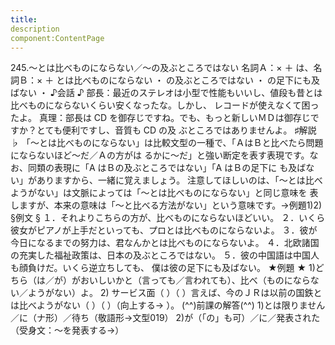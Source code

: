 ```yaml
---
title:
description
component:ContentPage
---
```



245.～とは比べものにならない／～の及ぶところではない
名詞Ａ：× ＋ は、名詞Ｂ：× ＋ とは比べものにならない ・
の及ぶところではない ・
の足下にも及ばない ・
♪会話 ♪
部長：最近のステレオは小型で性能もいいし、値段も昔とは比べものにならないくらい安くなったな。しかし、 レコードが使えなくて困ったよ。
真理：部長は CD を御存じですね。でも、もっと新しいＭＤは御存じですか？とても便利ですし、音質も CD の及 ぶところではありませんよ。
♯解説 ♭
「～とは比べものにならない」は比較文型の一種で、「ＡはＢと比べたら問題にならないほど～だ／Ａの方がは るかに～だ」と強い断定を表す表現です。なお、同類の表現に「A はＢの及ぶところではない」「A はＢの足下に も及ばない」がありますから、一緒に覚えましょう。
注意してほしいのは、「～とは比べようがない」は文脈によっては「～とは比べものにならない」と同じ意味を 表しますが、本来の意味は「～と比べる方法がない」という意味です。→例題1)2)
§例文 §
１．それよりこちらの方が、比べものにならないほどいい。
２．いくら彼女がピアノが上手だといっても、プロとは比べものにならないよ。
３．彼が今日になるまでの努力は、君なんかとは比べものにならないよ。
４．北欧諸国の充実した福祉政策は、日本の及ぶところではない。
５．彼の中国語は中国人も顔負けだ。いくら逆立ちしても、 僕は彼の足下にも及ばない。
★例題 ★
1)どちら（は／が）がおいしいかと（言っても／言われても）、比べ（ものにならない／ようがない）よ。
2) サービス面（ ）（ ）言えば、今のＪＲは以前の国鉄とは比べようがない（ ）（ ）（向上する→ ）。
(^^)前課の解答(^^)
1)とは限りません／に（ナ形）／待ち（敬語形→文型019）
2)が（「の」も可）／に／発表された（受身文：～を発表する→）
